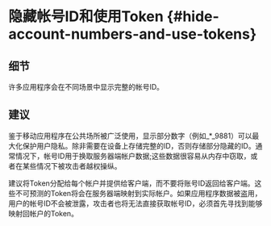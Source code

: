 # 隐藏帐号ID和使用Token {#hide-account-numbers-and-use-tokens}

## 细节

许多应用程序会在不同场景中显示完整的帐号ID。

## 建议

鉴于移动应用程序在公共场所被广泛使用，显示部分数字（例如\_\*\_9881）可以最大化保护用户隐私。除非需要在设备上存储完整的ID，否则存储部分隐藏的ID。通常情况下，帐号ID用于换取服务器端帐户数据;这些数据很容易从内存中窃取，或者在某些情况下被攻击者越权操纵。

建议将Token分配给每个帐户并提供给客户端，而不要将账号ID返回给客户端。这些不可预测的Token将会在服务器端映射到实际帐户。如果应用程序数据被盗用，用户的帐号ID不会被泄露，攻击者也将无法直接获取帐号ID，必须首先寻找到能够映射回帐户的Token。


